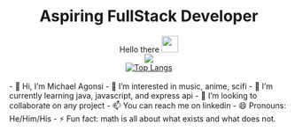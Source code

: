<h1 align="center">Aspiring FullStack Developer</h1>
<div id="header" align="center">
  Hello there
  <img src="https://media.giphy.com/media/hvRJCLFzcasrR4ia7z/giphy.gif" width="30px"/>
    <br>
    <a href="https://git.io/streak-stats"><img src="https://github-readme-streak-stats.herokuapp.com?user=mcagonsi&theme=vision-friendly-dark&hide_border=true&exclude_days=Sun%2CSat"/></a>
    <br>
<a href="https://github.com/anuraghazra/github-readme-stats">
  <img src="https://github-readme-stats.vercel.app/api/top-langs/?username=mcagonsi&layout=compact&theme=vision-friendly-dark&hide_border=true" alt="Top Langs">
</a>
  </a>
  </div>
</div>
<br>
- 👋 Hi, I’m Michael Agonsi
- 👀 I’m interested in music, anime, scifi
- 🌱 I’m currently learning java, javascript, and express api
- 💞️ I’m looking to collaborate on any project
- 📫 You can reach me on linkedin
- 😄 Pronouns: He/Him/His
- ⚡ Fun fact: math is all about what exists and what does not.

<!---
mcagonsi/mcagonsi is a ✨ special ✨ repository because its `README.md` (this file) appears on your GitHub profile.
You can click the Preview link to take a look at your changes.
--->
